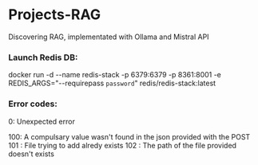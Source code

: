 # Projects-RAG
Discovering RAG, implementated with Ollama and Mistral API

### Launch Redis DB:
docker run -d --name redis-stack -p 6379:6379 -p 8361:8001 -e REDIS_ARGS="--requirepass `password`" redis/redis-stack:latest


### Error codes:

0: Unexpected error

100: A compulsary value wasn't found in the json provided with the POST
101 : File trying to add alredy exists
102 : The path of the file provided doesn't exists
